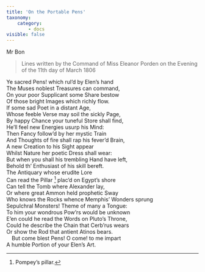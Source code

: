 ```yaml
---
title: 'On the Portable Pens'
taxonomy:
    category:
        - docs
visible: false
---
```


<div class="author">Mr Bon</div>

> Lines written by the Command of Miss Eleanor Porden on the Evening of the 11th day of March 1806

Ye sacred Pens! which rul’d by Elen’s hand  
The Muses noblest Treasures can command,  
On your poor Supplicant some Share bestow  
Of those bright Images which richly flow.  
If some sad Poet in a distant Age,  
Whose feeble Verse may soil the sickly Page,  
By happy Chance your tuneful Store shall find,  
He’ll feel new Energies usurp his Mind:  
Then Fancy follow’d by her mystic Train  
And Thoughts of fire shall rap his fever’d Brain,  
A new Creation to his Sight appear  
Whilst Nature her poetic Dress shall wear:  
But when you shall his trembling Hand have left,  
Behold th’ Enthusiast of his skill bereft.  
The Antiquary whose erudite Lore  
Can <span data-tippy="trace" class="green">read</span> the Pillar [^1] plac’d on Egypt’s shore  
Can tell the Tomb where Alexander lay,  
Or where great Ammon held prophetic Sway  
Who knows the Rocks whence Memphis’ Wonders sprung  
Sepulchral Monsters! Theme of <span data-tippy="ev’ry" class="green">many a</span> Tongue:  
To him your wondrous Pow’rs would be unknown  
E’en could he read the Words on Pluto’s Throne,  
Could he describe the Chain that Cerb’rus wears  
Or show the Rod that antient Atinos bears.  
&emsp;But come blest Pens! O come! to me impart  
A humble Portion of your Elen’s Art.  
  
[^1]: Pompey’s pillar.